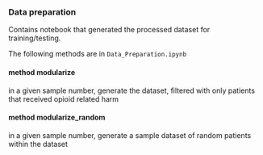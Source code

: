 ### Data preparation
Contains notebook that generated the processed dataset for training/testing. 

The following methods are in `Data_Preparation.ipynb`

#### method modularize
in a given sample number, generate the dataset, filtered with only patients that received opioid related harm

#### method modularize_random
in a given sample number, generate a sample dataset of random patients within the dataset

